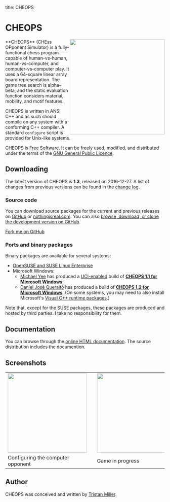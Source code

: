 title: CHEOPS

# CHEOPS

<img src="{filename}/images/Cheops.png" style="float:right; width: 300px;" />
**CHEOPS** (CHEss OPponent
Simulator) is a fully-functional chess program capable of
human-vs-human, human-vs-computer, and computer-vs-computer play. It
uses a 64-square linear array board representation. The game tree search
is alpha–beta, and the static evaluation function considers material,
mobility, and motif features.

CHEOPS is written in ANSI C++ and as such should compile on any system
with a conforming C++ compiler. A standard `configure` script is
provided for Unix-like systems.

CHEOPS is [Free Software](https://www.gnu.org/philosophy/free-sw.html).
It can be freely used, modified, and distributed under the terms of the
[GNU General Public Licence](https://www.gnu.org/copyleft/gpl.html).

Downloading
-----------

The latest version of CHEOPS is **1.3**, released on 2016-12-27. A list
of changes from previous versions can be found in the [change
log](https://files.nothingisreal.com/software/cheops/NEWS).

### Source code

You can download source packages for the current and previous releases
on [GitHub](https://github.com/logological/cheops/releases) or
[nothingisreal.com](https://files.nothingisreal.com/software/cheops/).
You can also
[browse, download, or clone the development version on GitHub](https://github.com/logological/cheops/).

<a class="github-fork-ribbon" href="https://github.com/logological/cheops/" title="Fork me on GitHub">Fork me on GitHub</a>

### Ports and binary packages

Binary packages are available for several systems:

* [OpenSUSE and SUSE Linux Enterprise](http://download.opensuse.org/repositories/home:/psych0naut/)
* Microsoft Windows:
    * [Michael Yee](http://web.mit.edu/myee/www/) has produced a
    [UCI-enabled](/:w:Universal_Chess_Interface) build of
    **[CHEOPS 1.1 for Microsoft Windows](http://web.mit.edu/myee/www/chess/cheops-1.1uci.zip)**.
    * [Daniel José Queraltó](http://www.andscacs.com/) has produced a
    build of
    **[CHEOPS 1.2 for Microsoft Windows](http://www.andscacs.com/cheops_1.2/cheops_1.2.rar)**. (On
    some systems, you may need to also install Microsoft's
    [Visual C++ runtime packages](http://www.microsoft.com/en-us/download/details.aspx?id=40784).)

Note that, except for the SUSE packages, these packages are produced
and hosted by third parties. I take no responsibility for them.


Documentation
-------------

You can browse through the [online HTML
documentation](https://files.nothingisreal.com/software/cheops/cheops.html).
The source distribution includes the documention.

Screenshots
-----------

<table>
<tr><td><a href="/images/Cheops1.png"><img src="/images/Cheops1.png" width="250" style="margin-right: 1em;" /></a></td><td><a href="/images/Cheops2.png"><img src="/images/Cheops2.png" width="250" /></a></td></tr>
<tr><td>Configuring the computer opponent</td><td>Game in progress</td></tr>
</table>

Author
------

CHEOPS was conceived and written by [Tristan Miller](/).
